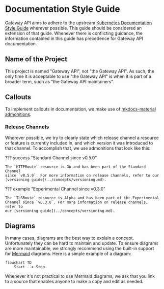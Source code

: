 # Documentation Style Guide

Gateway API aims to adhere to the upstream [Kubernetes Documentation Style
Guide](https://kubernetes.io/docs/contribute/style/style-guide/) wherever
possible. This guide should be considered an extension of that guide. Whenever
there is conflicting guidance, the information contained in this guide has
precedence for Gateway API documentation.

## Name of the Project
This project is named "Gateway API", not "the Gateway API". As such, the only
time it is acceptable to use "the Gateway API" is when it is part of a broader
term, such as "the Gateway API maintainers".

## Callouts
To implement callouts in documentation, we make use of [mkdocs-material
admonitions](https://squidfunk.github.io/mkdocs-material/reference/admonitions/).

### Release Channels
Wherever possible, we try to clearly state which release channel a resource or
feature is currently included in, and which version it was introduced to that
channel. To accomplish that, we use admonitions that look like this:

??? success "Standard Channel since v0.5.0"

    The `HTTPRoute` resource is GA and has been part of the Standard Channel
    since `v0.5.0`. For more information on release channels, refer to our
    [versioning guide](../concepts/versioning.md).

??? example "Experimental Channel since v0.3.0"

    The `TLSRoute` resource is Alpha and has been part of the Experimental
    Channel since `v0.3.0`. For more information on release channels, refer to
    our [versioning guide](../concepts/versioning.md).

## Diagrams
In many cases, diagrams are the best way to explain a concept. Unfortunately
they can be hard to maintain and update. To ensure diagrams are more
maintainable, we strongly recommend using the built-in support for
[Mermaid](https://mermaid.js.org/) diagrams. Here is a simple example of a
diagram:

```mermaid
flowchart TD
    Start --> Stop
```

Whenever it's not practical to use Mermaid diagrams, we ask that you link to
a source that enables anyone to make a copy and edit as needed.
